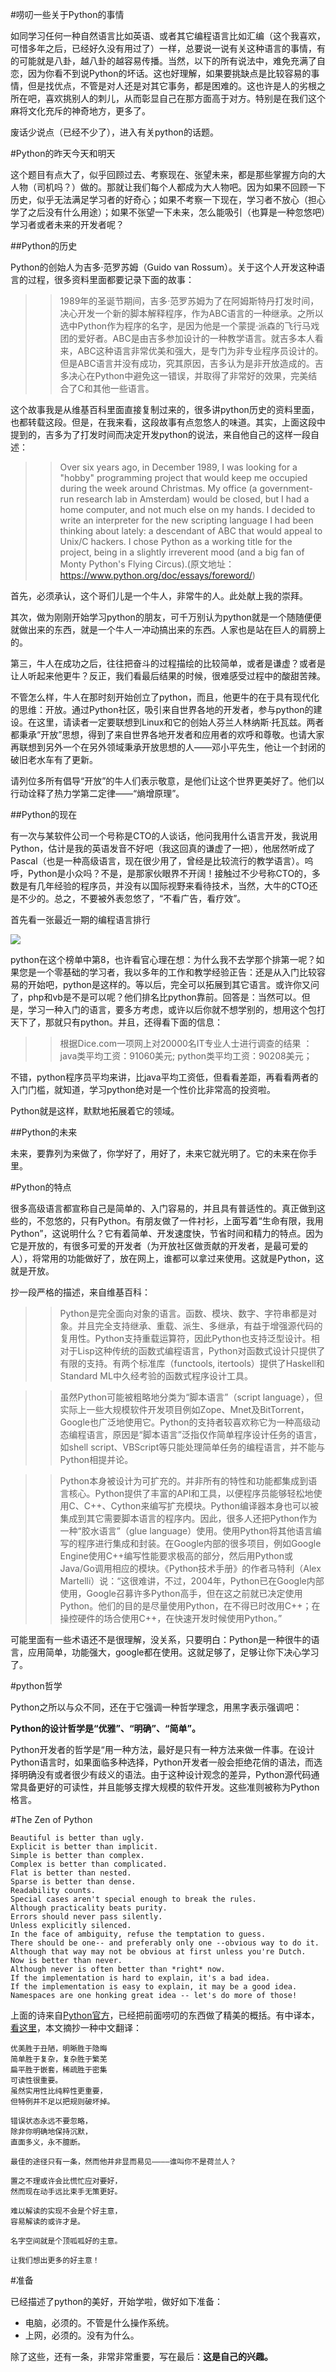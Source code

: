 #唠叨一些关于Python的事情

如同学习任何一种自然语言比如英语、或者其它编程语言比如汇编（这个我喜欢，可惜多年之后，已经好久没有用过了）一样，总要说一说有关这种语言的事情，有的可能就是八卦，越八卦的越容易传播。当然，以下的所有说法中，难免充满了自恋，因为你看不到说Python的坏话。这也好理解，如果要挑缺点是比较容易的事情，但是找优点，不管是对人还是对其它事务，都是困难的。这也许是人的劣根之所在吧，喜欢挑别人的刺儿，从而彰显自己在那方面高于对方。特别是在我们这个麻将文化充斥的神奇地方，更多了。

废话少说点（已经不少了），进入有关python的话题。

#Python的昨天今天和明天

这个题目有点大了，似乎回顾过去、考察现在、张望未来，都是那些掌握方向的大人物（司机吗？）做的。那就让我们每个人都成为大人物吧。因为如果不回顾一下历史，似乎无法满足学习者的好奇心；如果不考察一下现在，学习者不放心（担心学了之后没有什么用途）；如果不张望一下未来，怎么能吸引（也算是一种忽悠吧）学习者或者未来的开发者呢？

##Python的历史

Python的创始人为吉多·范罗苏姆（Guido van Rossum）。关于这个人开发这种语言的过程，很多资料里面都要记录下面的故事：

>>1989年的圣诞节期间，吉多·范罗苏姆为了在阿姆斯特丹打发时间，决心开发一个新的脚本解释程序，作为ABC语言的一种继承。之所以选中Python作为程序的名字，是因为他是一个蒙提·派森的飞行马戏团的爱好者。ABC是由吉多参加设计的一种教学语言。就吉多本人看来，ABC这种语言非常优美和强大，是专门为非专业程序员设计的。但是ABC语言并没有成功，究其原因，吉多认为是非开放造成的。吉多决心在Python中避免这一错误，并取得了非常好的效果，完美结合了C和其他一些语言。

这个故事我是从维基百科里面直接复制过来的，很多讲python历史的资料里面，也都转载这段。但是，在我来看，这段故事有点忽悠人的味道。其实，上面这段中提到的，吉多为了打发时间而决定开发python的说法，来自他自己的这样一段自述：

>>Over six years ago, in December 1989, I was looking for a "hobby" programming project that would keep me occupied during the week around Christmas. My office (a government-run research lab in Amsterdam) would be closed, but I had a home computer, and not much else on my hands. I decided to write an interpreter for the new scripting language I had been thinking about lately: a descendant of ABC that would appeal to Unix/C hackers. I chose Python as a working title for the project, being in a slightly irreverent mood (and a big fan of Monty Python's Flying Circus).(原文地址：https://www.python.org/doc/essays/foreword/) 

首先，必须承认，这个哥们儿是一个牛人，非常牛的人。此处献上我的崇拜。

其次，做为刚刚开始学习python的朋友，可千万别认为python就是一个随随便便就做出来的东西，就是一个牛人一冲动搞出来的东西。人家也是站在巨人的肩膀上的。

第三，牛人在成功之后，往往把奋斗的过程描绘的比较简单，或者是谦虚？或者是让人听起来他更牛？反正，我们看最后结果的时候，很难感受过程中的酸甜苦辣。

不管怎么样，牛人在那时刻开始创立了python，而且，他更牛的在于具有现代化的思维：开放。通过Python社区，吸引来自世界各地的开发者，参与python的建设。在这里，请读者一定要联想到Linux和它的创始人芬兰人林纳斯·托瓦兹。两者都秉承“开放”思想，得到了来自世界各地开发者和应用者的欢呼和尊敬。也请大家再联想到另外一个在另外领域秉承开放思想的人——邓小平先生，他让一个封闭的破旧老水车有了更新。

请列位多所有倡导“开放”的牛人们表示敬意，是他们让这个世界更美好了。他们以行动诠释了热力学第二定律——“熵增原理”。

##Python的现在

有一次与某软件公司一个号称是CTO的人谈话，他问我用什么语言开发，我说用Python，估计是我的英语发音不好吧（我这回真的谦虚了一把），他居然听成了Pascal（也是一种高级语言，现在很少用了，曾经是比较流行的教学语言）。呜呼，Python是小众吗？不是，是那家伙眼界不开阔！接触过不少号称CTO的，多数是有几年经验的程序员，并没有以国际视野来看待技术，当然，大牛的CTO还是不少的。总之，不要被外表忽悠了，“不看广告，看疗效”。

首先看一张最近一期的编程语言排行

![](../Pictures/python1.png)

python在这个榜单中第8，也许看官心理在想：为什么我不去学那个排第一呢？如果您是一个零基础的学习者，我以多年的工作和教学经验正告：还是从入门比较容易的开始吧，python是这样的。等以后，完全可以拓展到其它语言。或许你又问了，php和vb是不是可以呢？他们排名比python靠前。回答是：当然可以。但是，学习一种入门的语言，要多方考虑，或许以后你就不想学别的，想用这个包打天下了，那就只有python。并且，还得看下面的信息：

>>根据Dice.com一项网上对20000名IT专业人士进行调查的结果 ：
>>java类平均工资：91060美元; 
>>python类平均工资：90208美元；

不错，python程序员平均来讲，比java平均工资低，但看看差距，再看看两者的入门门槛，就知道，学习python绝对是一个性价比非常高的投资啦。

Python就是这样，默默地拓展着它的领域。

##Python的未来

未来，要靠列为来做了，你学好了，用好了，未来它就光明了。它的未来在你手里。

#Python的特点

很多高级语言都宣称自己是简单的、入门容易的，并且具有普适性的。真正做到这些的，不忽悠的，只有Python。有朋友做了一件衬衫，上面写着“生命有限，我用Python”，这说明什么？它有着简单、开发速度快，节省时间和精力的特点。因为它是开放的，有很多可爱的开发者（为开放社区做贡献的开发者，是最可爱的人），将常用的功能做好了，放在网上，谁都可以拿过来使用。这就是Python，这就是开放。

抄一段严格的描述，来自维基百科：

>>Python是完全面向对象的语言。函数、模块、数字、字符串都是对象。并且完全支持继承、重载、派生、多继承，有益于增强源代码的复用性。Python支持重载运算符，因此Python也支持泛型设计。相对于Lisp这种传统的函数式编程语言，Python对函数式设计只提供了有限的支持。有两个标准库（functools, itertools）提供了Haskell和Standard ML中久经考验的函数式程序设计工具。

>>虽然Python可能被粗略地分类为“脚本语言”（script language），但实际上一些大规模软件开发项目例如Zope、Mnet及BitTorrent，Google也广泛地使用它。Python的支持者较喜欢称它为一种高级动态编程语言，原因是“脚本语言”泛指仅作简单程序设计任务的语言，如shell script、VBScript等只能处理简单任务的编程语言，并不能与Python相提并论。

>>Python本身被设计为可扩充的。并非所有的特性和功能都集成到语言核心。Python提供了丰富的API和工具，以便程序员能够轻松地使用C、C++、Cython来编写扩充模块。Python编译器本身也可以被集成到其它需要脚本语言的程序内。因此，很多人还把Python作为一种“胶水语言”（glue language）使用。使用Python将其他语言编写的程序进行集成和封装。在Google内部的很多项目，例如Google Engine使用C++编写性能要求极高的部分，然后用Python或Java/Go调用相应的模块。《Python技术手册》的作者马特利（Alex Martelli）说：“这很难讲，不过，2004年，Python已在Google内部使用，Google召募许多Python高手，但在这之前就已决定使用Python。他们的目的是尽量使用Python，在不得已时改用C++；在操控硬件的场合使用C++，在快速开发时候使用Python。”

可能里面有一些术语还不是很理解，没关系，只要明白：Python是一种很牛的语言，应用简单，功能强大，google都在使用。这就足够了，足够让你下决心学习了。

#python哲学

Python之所以与众不同，还在于它强调一种哲学理念，用黑字表示强调吧：

**Python的设计哲学是“优雅”、“明确”、“简单”。**

Python开发者的哲学是“用一种方法，最好是只有一种方法来做一件事。在设计Python语言时，如果面临多种选择，Python开发者一般会拒绝花俏的语法，而选择明确没有或者很少有歧义的语法。由于这种设计观念的差异，Python源代码通常具备更好的可读性，并且能够支撑大规模的软件开发。这些准则被称为Python格言。

#The Zen of Python

    Beautiful is better than ugly.
    Explicit is better than implicit.
    Simple is better than complex.
    Complex is better than complicated.
    Flat is better than nested.
    Sparse is better than dense.
    Readability counts.
    Special cases aren't special enough to break the rules.
    Although practicality beats purity.
    Errors should never pass silently.
    Unless explicitly silenced.
    In the face of ambiguity, refuse the temptation to guess.
    There should be one-- and preferably only one --obvious way to do it.
    Although that way may not be obvious at first unless you're Dutch.
    Now is better than never.
    Although never is often better than *right* now.
    If the implementation is hard to explain, it's a bad idea.
    If the implementation is easy to explain, it may be a good idea.
    Namespaces are one honking great idea -- let's do more of those!

上面的诗来自[Python官方](http://legacy.python.org/dev/peps/pep-0020/)，已经把前面唠叨的东西做了精美的概括。有中译本，[看这里](https://wiki.python.org/moin/PythonZenChineseTranslate)，本文摘抄一种中文翻译：

	优美胜于丑陋，明晰胜于隐晦
	简单胜于复杂，复杂胜于繁芜
	扁平胜于嵌套，稀疏胜于密集
	可读性很重要。
	虽然实用性比纯粹性更重要，
	但特例并不足以把规则破坏掉。
	
	错误状态永远不要忽略，
	除非你明确地保持沉默，
	直面多义，永不臆断。
	
	最佳的途径只有一条，然而他并非显而易见————谁叫你不是荷兰人？
	
	置之不理或许会比慌忙应对要好，
	然而现在动手远比束手无策更好。
	
	难以解读的实现不会是个好主意，
	容易解读的或许才是。
	
	名字空间就是个顶呱呱好的主意。
	
	让我们想出更多的好主意！

#准备

已经描述了python的美好，开始学啦，做好如下准备：

- 电脑，必须的。不管是什么操作系统。
- 上网，必须的。没有为什么。

除了这些，还有一条，非常非常重要，写在最后：**这是自己的兴趣。**


